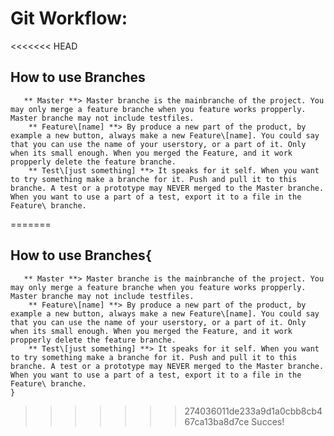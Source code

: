 # Git Workflow:
<<<<<<< HEAD
##    How to use Branches
       ** Master **> Master branche is the mainbranche of the project. You may only merge a feature branche when you feature works propperly. Master branche may not include testfiles.
        ** Feature\[name] **> By produce a new part of the product, by example a new button, always make a new Feature\[name]. You could say that you can use the name of your userstory, or a part of it. Only when its small enough. When you merged the Feature, and it work propperly delete the feature branche.
        ** Test\[just something] **> It speaks for it self. When you want to try something make a branche for it. Push and pull it to this branche. A test or a prototype may NEVER merged to the Master branche. When you want to use a part of a test, export it to a file in the Feature\ branche.
=======
##    How to use Branches{
       ** Master **> Master branche is the mainbranche of the project. You may only merge a feature branche when you feature works propperly. Master branche may not include testfiles.
        ** Feature\[name] **> By produce a new part of the product, by example a new button, always make a new Feature\[name]. You could say that you can use the name of your userstory, or a part of it. Only when its small enough. When you merged the Feature, and it work propperly delete the feature branche.
        ** Test\[just something] **> It speaks for it self. When you want to try something make a branche for it. Push and pull it to this branche. A test or a prototype may NEVER merged to the Master branche. When you want to use a part of a test, export it to a file in the Feature\ branche.
    }

>>>>>>> 274036011de233a9d1a0cbb8cb467ca13ba8d7ce
    Succes! 
